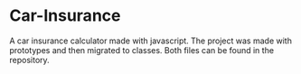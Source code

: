 # Car-Insurance
A car insurance calculator made with javascript. The project was made with prototypes and then migrated to classes. Both files can be found in the repository. 
